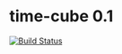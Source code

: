 time-cube 0.1
=============

[![Build Status](https://api.travis-ci.org/time-cube/time-cube.svg?branch=master)](https://travis-ci.org/time-cube/time-cube)
